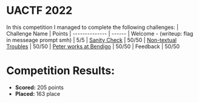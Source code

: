 # UACTF 2022
 In this competition I managed to complete the following challenges:
 | Challenge Name          | Points
 | --------------          | ------
 | Welcome - (writeup: flag in messeage prompt smh) | 5/5
 | [Sanity Check](https://github.com/LeonGurin/UACTF-2022-Writeup/tree/main/Sanity%20Check) | 50/50
 | [Non-textual Troubles](https://github.com/LeonGurin/UACTF-2022-Writeup/tree/main/Non-textual%20Troubles) | 50/50
 | [Peter works at Bendigo](https://github.com/LeonGurin/UACTF-2022-Writeup/tree/main/Peter%20works%20at%20Bendigo) | 50/50
 | Feedback | 50/50

# Competition Results:
* **Scored:** 205 points
* **Placed:** 163 place


